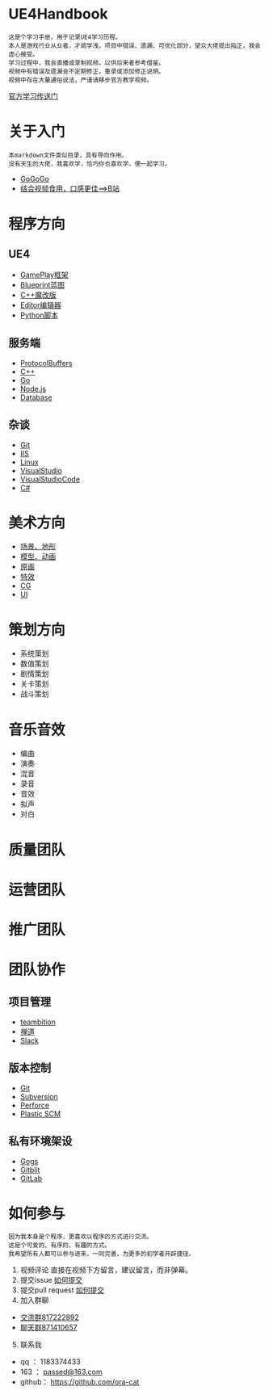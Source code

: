 # UE4Handbook
    这是个学习手册，用于记录UE4学习历程。
    本人是游戏行业从业者，才疏学浅，项目中错误、遗漏、可优化部分，望众大佬提出指正，我会虚心接受。
    学习过程中，我会直播或录制视频，以供后来者参考借鉴。
    视频中有错误及遗漏会不定期修正，重录或添加修正说明。
    视频中存在大量通俗说法，严谨请移步官方教学视频。
[官方学习传送门](https://www.unrealengine.com/zh-CN/onlinelearning-courses)
# 关于入门
    本markdown文件类似目录，具有导向作用。
    没有天生的大佬，我喜欢学，恰巧你也喜欢学，便一起学习。
+ [GoGoGo](https://github.com/ora-cat/UE4Handbook/blob/master/Directory/AboutStart.md)
+ [结合视频食用，口感更佳==>B站](http://www.bilibili.com)

# 程序方向
## UE4
+ [GamePlay框架](https://github.com/ora-cat/UE4Handbook/blob/master/Directory/GamePlay.md)
+ [Blueprint蓝图](https://github.com/ora-cat/UE4Handbook/blob/master/Directory/Blueprint.md)
+ [C++魔改版](https://github.com/ora-cat/UE4Handbook/blob/master/Directory/C++Client.md)
+ [Editor编辑器](https://github.com/ora-cat/UE4Handbook/blob/master/Directory/Editor.md)
+ [Python脚本](https://github.com/ora-cat/UE4Handbook/blob/master/Directory/Python.md)
## 服务端
+ [ProtocolBuffers](https://github.com/ora-cat/UE4Handbook/blob/master/Directory/ProtocolBuffers.md)
+ [C++](https://github.com/ora-cat/UE4Handbook/blob/master/Directory/C++Service.md)
+ [Go](https://github.com/ora-cat/UE4Handbook/blob/master/Directory/Golang.md)
+ [Node.js](https://github.com/ora-cat/UE4Handbook/blob/master/Directory/Node.js.md)
+ [Database](https://github.com/ora-cat/UE4Handbook/blob/master/Directory/Database.md)
## 杂谈
+ [Git](https://github.com/ora-cat/UE4Handbook/blob/master/Directory/Git.md)
+ [IIS](https://github.com/ora-cat/UE4Handbook/blob/master/Directory/IIS.md)
+ [Linux](https://github.com/ora-cat/UE4Handbook/blob/master/Directory/Linux.md)
+ [VisualStudio](https://github.com/ora-cat/UE4Handbook/blob/master/Directory/VisualStudio.md)
+ [VisualStudioCode](https://github.com/ora-cat/UE4Handbook/blob/master/Directory/VisualStudioCode.md)
+ [C#](https://github.com/ora-cat/UE4Handbook/blob/master/Directory/CSharp.md)

# 美术方向
+ [场景、地形](https://github.com/ora-cat/UE4Handbook/blob/master/Directory/EnvironmentDesign.md)
+ [模型、动画](https://github.com/ora-cat/UE4Handbook/blob/master/Directory/CharacterDesign.md)
+ [原画](https://github.com/ora-cat/UE4Handbook/blob/master/Directory/ConceptArt.md)
+ [特效](https://github.com/ora-cat/UE4Handbook/blob/master/Directory/VisualEffects.md)
+ [CG](https://github.com/ora-cat/UE4Handbook/blob/master/Directory/ComputerGraphics.md)
+ [UI](https://github.com/ora-cat/UE4Handbook/blob/master/Directory/UserInterface.md)

# 策划方向
+ 系统策划
+ 数值策划
+ 剧情策划
+ 关卡策划
+ 战斗策划

# 音乐音效
+ 编曲
+ 演奏
+ 混音
+ 录音
+ 音效
+ 拟声
+ 对白

# 质量团队

# 运营团队

# 推广团队

# 团队协作
## 项目管理
+ [teambition]()
+ [禅道]()
+ [Slack]()
## 版本控制
+ [Git]()
+ [Subversion]()
+ [Perforce]()
+ [Plastic SCM]()
## 私有环境架设
+ [Gogs]()
+ [Gitblit]()
+ [GitLab]()

# 如何参与
    因为我本身是个程序，更喜欢以程序的方式进行交流。
    这是个可爱的、有序的、有趣的方式。
    我希望所有人都可以参与进来，一同完善，为更多的初学者开辟捷径。
1. 视频评论     直接在视频下方留言，建议留言，而非弹幕。
2. 提交issue    [如何提交]()
3. 提交pull request     [如何提交]()
4. 加入群聊
- [交流群817222892](https://jq.qq.com/?_wv=1027&k=5btpDFc)
- [聊天群871410657](https://jq.qq.com/?_wv=1027&k=5mNJjf9)
5. 联系我
- qq    ：  1183374433
- 163   ：  passed@163.com
- github：  https://github.com/ora-cat

